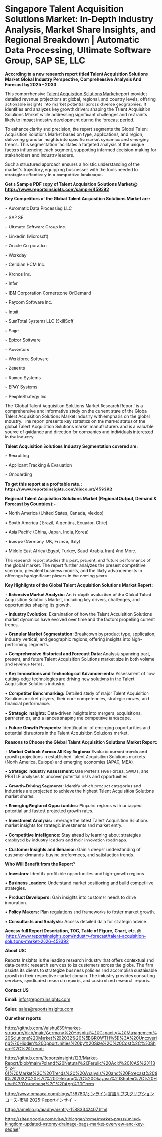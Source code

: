 # Singapore Talent Acquisition Solutions Market: In-Depth Industry Analysis, Market Share Insights, and Regional Breakdown | Automatic Data Processing, Ultimate Software Group, SAP SE, LLC

<strong>According to a new research report titled Talent Acquisition Solutions Market Global Industry Perspective, Comprehensive Analysis And Forecast by 2025 – 2033</strong>

This comprehensive <a href=https://www.reportsinsights.com/sample/459392>Talent Acquisition Solutions Market</a>report provides detailed revenue projections at global, regional, and country levels, offering actionable insights into market potential across diverse geographies. It identifies and analyzes key growth drivers shaping the Talent Acquisition Solutions Market while addressing significant challenges and restraints likely to impact industry development during the forecast period.

To enhance clarity and precision, the report segments the Global Talent Acquisition Solutions Market based on type, applications, and region, delivering granular insights into specific market dynamics and emerging trends. This segmentation facilitates a targeted analysis of the unique factors influencing each segment, supporting informed decision-making for stakeholders and industry leaders.

Such a structured approach ensures a holistic understanding of the market's trajectory, equipping businesses with the tools needed to strategize effectively in a competitive landscape.

<strong>Get a Sample PDF copy of Talent Acquisition Solutions Market </strong><strong>@<a href=https://www.reportsinsights.com/sample/459392 style=color:#0000ff;> https://www.reportsinsights.com/sample/459392</a></strong></font>

<strong>Key Competitors of the Global Talent Acquisition Solutions Market are:</strong>

‣ Automatic Data Processing LLC

‣ SAP SE

‣ Ultimate Software Group Inc.

‣ Linkedin (Microsoft)

‣ Oracle Corporation

‣ Workday

‣ Ceridian HCM Inc.

‣ Kronos Inc.

‣ Infor

‣ IBM Corporation Cornerstone OnDemand

‣ Paycom Software Inc.

‣ Intuit

‣ SumTotal Systems LLC (SkillSoft)

‣ Sage

‣ Epicor Software

‣ Accenture

‣ Workforce Software

‣ Zenefits

‣ Ramco Systems

‣ EPAY Systems

‣ PeopleStrategy Inc.

The ‘Global Talent Acquisition Solutions Market Research Report’ is a comprehensive and informative study on the current state of the Global Talent Acquisition Solutions Market industry with emphasis on the global industry. The report presents key statistics on the market status of the global Talent Acquisition Solutions market manufacturers and is a valuable source of guidance and direction for companies and individuals interested in the industry.

<strong>Talent Acquisition Solutions Industry Segmentation covered are:</strong>

‣ Recruiting

‣ Applicant Tracking & Evaluation

‣ Onboarding

<strong>To get this report at a profitable rate.: <a href=https://www.reportsinsights.com/discount/459392 style=color:#0000ff;>https://www.reportsinsights.com/discount/459392</a></strong></font>

<strong>Regional Talent Acquisition Solutions Market (Regional Output, Demand &amp; Forecast by Countries):-</strong>

• North America (United States, Canada, Mexico)

• South America ( Brazil, Argentina, Ecuador, Chile)

• Asia Pacific (China, Japan, India, Korea)

• Europe (Germany, UK, France, Italy)

• Middle East Africa (Egypt, Turkey, Saudi Arabia, Iran) And More.

The research report studies the past, present, and future performance of the global market. The report further analyzes the present competitive scenario, prevalent business models, and the likely advancements in offerings by significant players in the coming years.

<strong>Key Highlights of the Global Talent Acquisition Solutions Market Report:</strong>

• <strong>Extensive Market Analysis:</strong> An in-depth evaluation of the Global Talent Acquisition Solutions Market, including key drivers, challenges, and opportunities shaping its growth.

• <strong>Industry Evolution:</strong> Examination of how the Talent Acquisition Solutions market dynamics have evolved over time and the factors propelling current trends.

• <strong>Granular Market Segmentation:</strong> Breakdown by product type, application, industry vertical, and geographic regions, offering insights into high-performing segments.

• <strong>Comprehensive Historical and Forecast Data:</strong> Analysis spanning past, present, and future Talent Acquisition Solutions market size in both volume and revenue terms.

• <strong>Key Innovations and Technological Advancements:</strong> Assessment of how cutting-edge technologies are driving new solutions in the Talent Acquisition Solutions industry.

• <strong>Competitor Benchmarking:</strong> Detailed study of major Talent Acquisition Solutions market players, their core competencies, strategic moves, and financial performance.

• <strong>Strategic Insights:</strong> Data-driven insights into mergers, acquisitions, partnerships, and alliances shaping the competitive landscape.

• <strong>Future Growth Prospects:</strong> Identification of emerging opportunities and potential disruptors in the Talent Acquisition Solutions market.

<strong>Reasons to Choose the Global Talent Acquisition Solutions Market Report:</strong>

• <strong>Market Outlook Across All Key Regions:</strong> Evaluate current trends and growth projections in established Talent Acquisition Solutions markets (North America, Europe) and emerging economies (APAC, MEA).

• <strong>Strategic Industry Assessment:</strong> Use Porter’s Five Forces, SWOT, and PESTLE analyses to uncover potential risks and opportunities.

• <strong>Growth-Driving Segments:</strong> Identify which product categories and industries are projected to achieve the highest Talent Acquisition Solutions market shares.

• <strong>Emerging Regional Opportunities:</strong> Pinpoint regions with untapped potential and fastest projected growth rates.

• <strong>Investment Analysis:</strong> Leverage the latest Talent Acquisition Solutions market insights for strategic investments and market entry.

• <strong>Competitive Intelligence:</strong> Stay ahead by learning about strategies employed by industry leaders and their innovation roadmaps.

• <strong>Customer Insights and Behavior:</strong> Gain a deeper understanding of customer demands, buying preferences, and satisfaction trends.

<strong>Who Will Benefit from the Report?</strong>

• <strong>Investors:</strong> Identify profitable opportunities and high-growth regions.

• <strong>Business Leaders:</strong> Understand market positioning and build competitive strategies.

• <strong>Product Developers:</strong> Gain insights into customer needs to drive innovation.

• <strong>Policy Makers:</strong> Plan regulations and frameworks to foster market growth.

• <strong>Consultants and Analysts:</strong> Access detailed data for strategic advice.
</ul>
<strong>Access full Report Description, TOC, Table of Figure, Chart, etc. </strong>@  <a href=https://www.reportsinsights.com/industry-forecast/talent-acquisition-solutions-market-2026-459392 style=color:#0000ff;>https://www.reportsinsights.com/industry-forecast/talent-acquisition-solutions-market-2026-459392</a></font>

<strong><strong>About US</strong>:</strong>

Reports Insights is the leading research industry that offers contextual and data-centric research services to its customers across the globe. The firm assists its clients to strategize business policies and accomplish sustainable growth in their respective market domain. The industry provides consulting services, syndicated research reports, and customized research reports.

<strong>Contact US:</strong>

<p class=""""><b>Email:</b> <a href=mailto:info@reportsinsights.com>info@reportsinsights.com</a></p>
<p class=""""><b>Sales:</b> <a href=mailto:sales@reportsinsights.com>sales@reportsinsights.com</a></p>

<strong>Our other reports</strong>

<a href=https://github.com/Vaishu839/market-structure/blob/main/Germany%20Hospital%20Capacity%20Management%20Solutions%20Market%202032%20%5BGROWTH%5D%3A%20Uncovering%20Hidden%20Opportunities%20by%20Size%2C%20Cost%2C%20Share%2C%20Trends>https://github.com/Vaishu839/market-structure/blob/main/Germany%20Hospital%20Capacity%20Management%20Solutions%20Market%202032%20%5BGROWTH%5D%3A%20Uncovering%20Hidden%20Opportunities%20by%20Size%2C%20Cost%2C%20Share%2C%20Trends</a>

<a href=https://github.com/Reportsinsights123/Market-Report/blob/main/Poland%20Natural%20Ferulic%20Acid%20(CAS%201135-24-6)%20Market%2C%20Trends%2C%20Analysis%20and%20Forecast%20till%202032%20%7C%20Delekang%2C%20Okayasu%20Shoten%2C%20Hubei%20Yuancheng%2C%20App%20Chem>https://github.com/Reportsinsights123/Market-Report/blob/main/Poland%20Natural%20Ferulic%20Acid%20(CAS%201135-24-6)%20Market%2C%20Trends%2C%20Analysis%20and%20Forecast%20till%202032%20%7C%20Delekang%2C%20Okayasu%20Shoten%2C%20Hubei%20Yuancheng%2C%20App%20Chem</a>

<a href=https://www.omaada.com/blogs/156780/オンライン言語サブスクリプションコース-市場-2025-Reportインサイト>https://www.omaada.com/blogs/156780/オンライン言語サブスクリプションコース-市場-2025-Reportインサイト</a>

<a href=https://ameblo.jp/aradhya/entry-12883342407.html>https://ameblo.jp/aradhya/entry-12883342407.html</a>

<a href=https://sites.google.com/view/riblogger/home/market-press/united-kingdom-updated-ostomy-drainage-bags-market-overview-and-key-segme>https://sites.google.com/view/riblogger/home/market-press/united-kingdom-updated-ostomy-drainage-bags-market-overview-and-key-segme</a>"
